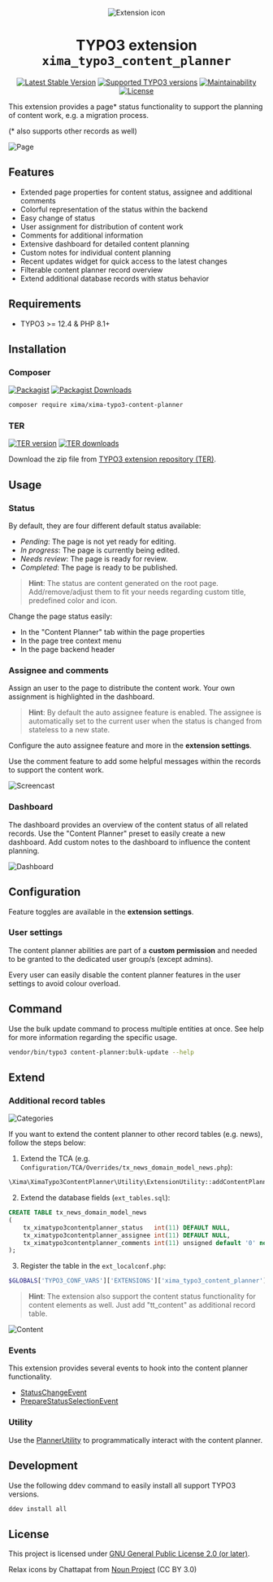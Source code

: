<div align="center">

![Extension icon](Resources/Public/Icons/Extension.svg)

# TYPO3 extension `xima_typo3_content_planner`

[![Latest Stable Version](https://typo3-badges.dev/badge/xima_typo3_content_planner/version/shields.svg)](https://extensions.typo3.org/extension/xima_typo3_content_planner)
[![Supported TYPO3 versions](https://typo3-badges.dev/badge/xima_typo3_content_planner/typo3/shields.svg)](https://extensions.typo3.org/extension/xima_typo3_content_planner)
[![Maintainability](https://img.shields.io/codeclimate/maintainability/xima-media/xima-typo3-content-planner?logo=codeclimate)](https://codeclimate.com/github/xima-media/xima-typo3-content-planner/maintainability)
[![License](https://poser.pugx.org/xima/xima-typo3-content-planner/license)](LICENSE.md)


</div>

This extension provides a page* status functionality to support the planning of
content work, e.g. a migration process.

(* also supports other records as well)

![Page](./Documentation/Images/page.png)

## Features

* Extended page properties for content status, assignee and additional comments
* Colorful representation of the status within the backend
* Easy change of status
* User assignment for distribution of content work
* Comments for additional information
* Extensive dashboard for detailed content planning
* Custom notes for individual content planning
* Recent updates widget for quick access to the latest changes
* Filterable content planner record overview
* Extend additional database records with status behavior

## Requirements

* TYPO3 >= 12.4 & PHP 8.1+

## Installation

### Composer

[![Packagist](https://img.shields.io/packagist/v/xima/xima-typo3-content-planner?label=version&logo=packagist)](https://packagist.org/packages/xima/xima-typo3-content-planner)
[![Packagist Downloads](https://img.shields.io/packagist/dt/xima/xima-typo3-content-planner?color=brightgreen)](https://packagist.org/packages/xima/xima-typo3-content-planner)

``` bash
composer require xima/xima-typo3-content-planner
```

### TER

[![TER version](https://typo3-badges.dev/badge/xima_typo3_content_planner/version/shields.svg)](https://extensions.typo3.org/extension/xima_typo3_content_planner)
[![TER downloads](https://typo3-badges.dev/badge/xima_typo3_content_planner/downloads/shields.svg)](https://extensions.typo3.org/extension/xima_typo3_content_planner)

Download the zip file from [TYPO3 extension repository (TER)](https://extensions.typo3.org/extension/xima_typo3_content_planner).

## Usage

### Status

By default, they are four different default status available:

- *Pending*: The page is not yet ready for editing.
- *In progress*: The page is currently being edited.
- *Needs review*: The page is ready for review.
- *Completed*: The page is ready to be published.

> **Hint**: The status are content generated on the root page. Add/remove/adjust them to fit your needs regarding custom title, predefined color and icon.

Change the page status easily:

- In the "Content Planner" tab within the page properties
- In the page tree context menu
- In the page backend header

### Assignee and comments

Assign an user to the page to distribute the content work. Your own assignment is highlighted in the dashboard.

> **Hint**: By default the auto assignee feature is enabled. The assignee is automatically set to the current user when the status is changed from stateless to a new state.

Configure the auto assignee feature and more in the __extension settings__.

Use the comment feature to add some helpful messages within the records to support the content work.

![Screencast](./Documentation/Images/screencast.gif)

### Dashboard

The dashboard provides an overview of the content status of all related records.
Use the "Content Planner" preset to easily create a new dashboard.
Add custom notes to the dashboard to influence the content planning.

![Dashboard](./Documentation/Images/dashboard.png)

## Configuration

Feature toggles are available in the __extension settings__.

### User settings

The content planner abilities are part of a **custom permission** and needed to be granted to the dedicated user group/s (except admins).

Every user can easily disable the content planner features in the user settings to avoid colour overload.

## Command

Use the bulk update command to process multiple entities at once. See help for more information regarding the specific usage.

```bash
vendor/bin/typo3 content-planner:bulk-update --help
```

## Extend

### Additional record tables

![Categories](./Documentation/Images/categories.png)

If you want to extend the content planner to other record tables (e.g. news), follow the steps below:

1. Extend the TCA (e.g. `Configuration/TCA/Overrides/tx_news_domain_model_news.php`):

```php
\Xima\XimaTypo3ContentPlanner\Utility\ExtensionUtility::addContentPlannerTabToTCA('tx_news_domain_model_news');
```

2. Extend the database fields (`ext_tables.sql`):

```sql
CREATE TABLE tx_news_domain_model_news
(
    tx_ximatypo3contentplanner_status   int(11) DEFAULT NULL,
    tx_ximatypo3contentplanner_assignee int(11) DEFAULT NULL,
    tx_ximatypo3contentplanner_comments int(11) unsigned default '0' not null,
);
```

3. Register the table in the `ext_localconf.php`:

```php
$GLOBALS['TYPO3_CONF_VARS']['EXTENSIONS']['xima_typo3_content_planner']['registerAdditionalRecordTables'][] = 'tx_news_domain_model_news';
```

> **Hint**: The extension also support the content status functionality for content elements as well. Just add "tt_content" as additional record table.

![Content](./Documentation/Images/tt_content.png)

### Events

This extension provides several events to hook into the content planner functionality.

- [StatusChangeEvent](Classes/Event/StatusChangeEvent.php)
- [PrepareStatusSelectionEvent](Classes/Event/PrepareStatusSelectionEvent.php)

### Utility

Use the [PlannerUtility](Classes/Utility/PlannerUtility.php) to programmatically interact with the content planner.

## Development

Use the following ddev command to easily install all support TYPO3 versions.

```bash
ddev install all
```

## License

This project is licensed
under [GNU General Public License 2.0 (or later)](LICENSE.md).

Relax icons by Chattapat
from <a href="https://thenounproject.com/browse/icons/term/relax/" target="_blank" title="relax Icons">
Noun Project</a> (CC BY 3.0)
